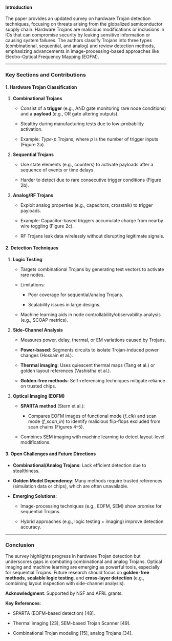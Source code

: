 #### **Introduction**

The paper provides an updated survey on hardware Trojan detection techniques, focusing on threats arising from the globalized semiconductor supply chain. Hardware Trojans are malicious modifications or inclusions in ICs that can compromise security by leaking sensitive information or causing system failures. The authors classify Trojans into three types (combinational, sequential, and analog) and review detection methods, emphasizing advancements in image-processing-based approaches like Electro-Optical Frequency Mapping (EOFM).

---

### **Key Sections and Contributions**

#### **1. Hardware Trojan Classification**

1. **Combinational Trojans**
    
    - Consist of a **trigger** (e.g., AND gate monitoring rare node conditions) and a **payload** (e.g., OR gate altering outputs).
        
    - Stealthy during manufacturing tests due to low-probability activation.
        
    - Example: _Type-p_ Trojans, where _p_ is the number of trigger inputs (Figure 2a).
        
2. **Sequential Trojans**
    
    - Use state elements (e.g., counters) to activate payloads after a sequence of events or time delays.
        
    - Harder to detect due to rare consecutive trigger conditions (Figure 2b).
        
3. **Analog/RF Trojans**
    
    - Exploit analog properties (e.g., capacitors, crosstalk) to trigger payloads.
        
    - Example: Capacitor-based triggers accumulate charge from nearby wire toggling (Figure 2c).
        
    - RF Trojans leak data wirelessly without disrupting legitimate signals.
        

#### **2. Detection Techniques**

1. **Logic Testing**
    
    - Targets combinational Trojans by generating test vectors to activate rare nodes.
        
    - Limitations:
        
        - Poor coverage for sequential/analog Trojans.
            
        - Scalability issues in large designs.
            
    - Machine learning aids in node controllability/observability analysis (e.g., SCOAP metrics).
        
2. **Side-Channel Analysis**
    
    - Measures power, delay, thermal, or EM variations caused by Trojans.
        
    - **Power-based**: Segments circuits to isolate Trojan-induced power changes (Hossain et al.).
        
    - **Thermal imaging**: Uses quiescent thermal maps (Tang et al.) or golden layout references (Vashistha et al.).
        
    - **Golden-free methods**: Self-referencing techniques mitigate reliance on trusted chips.
        
3. **Optical Imaging (EOFM)**
    
    - **SPARTA method** (Stern et al.):
        
        - Compares EOFM images of functional mode (_f_clk_) and scan mode (_f_scan_in_) to identify malicious flip-flops excluded from scan chains (Figures 4–5).
            
    - Combines SEM imaging with machine learning to detect layout-level modifications.
        

#### **3. Open Challenges and Future Directions**

- **Combinational/Analog Trojans**: Lack efficient detection due to stealthiness.
    
- **Golden Model Dependency**: Many methods require trusted references (simulation data or chips), which are often unavailable.
    
- **Emerging Solutions**:
    
    - Image-processing techniques (e.g., EOFM, SEM) show promise for sequential Trojans.
        
    - Hybrid approaches (e.g., logic testing + imaging) improve detection accuracy.
        

---

### **Conclusion**

The survey highlights progress in hardware Trojan detection but underscores gaps in combating combinational and analog Trojans. Optical imaging and machine learning are emerging as powerful tools, especially for sequential Trojans. Future research should focus on **golden-free methods**, **scalable logic testing**, and **cross-layer detection** (e.g., combining layout inspection with side-channel analysis).

**Acknowledgment**: Supported by NSF and AFRL grants.

**Key References**:

- SPARTA (EOFM-based detection) [48].
    
- Thermal imaging [23], SEM-based Trojan Scanner [49].
    
- Combinational Trojan modeling [15], analog Trojans [34].
